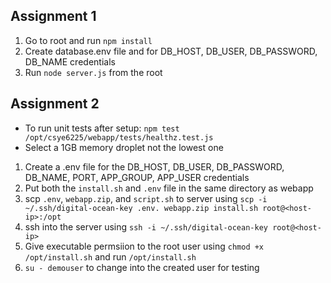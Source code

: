 ## Assignment 1
1. Go to root and run `npm install`
2. Create database.env file and for DB_HOST, DB_USER, DB_PASSWORD, DB_NAME credentials
3. Run `node server.js` from the root

## Assignment 2
- To run unit tests after setup: `npm test /opt/csye6225/webapp/tests/healthz.test.js`
- Select a 1GB memory droplet not the lowest one
1. Create a .env file for the DB_HOST, DB_USER, DB_PASSWORD, DB_NAME, PORT, APP_GROUP, APP_USER credentials
2. Put both the `install.sh` and `.env` file in the same directory as webapp
3. scp `.env`, `webapp.zip`, and `script.sh` to server using `scp -i ~/.ssh/digital-ocean-key .env. webapp.zip install.sh root@<host-ip>:/opt`
4. ssh into the server using `ssh -i ~/.ssh/digital-ocean-key root@<host-ip>`
5. Give executable permsiion to the root user using `chmod +x /opt/install.sh` and run `/opt/install.sh`
6. `su - demouser` to change into the created user for testing